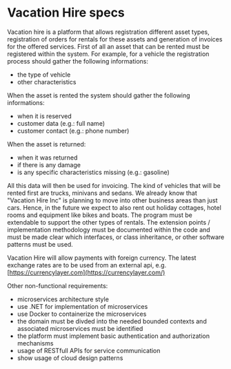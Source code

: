 # Vacation Hire specs
Vacation hire is a platform that allows registration different asset types, registration of orders for rentals for these assets and generation of invoices for the offered services.
First of all an asset that can be rented must be registered within the system.
For example, for a vehicle the registration process should gather the following informations:
- the type of vehicle
- other characteristics

When the asset is rented the system should gather the following informations:
- when it is reserved
- customer data (e.g.: full name)
- customer contact (e.g.: phone number)

When the asset is returned:
- when it was returned
- if there is any damage
- is any specific characteristics missing (e.g.: gasoline)

All this data will then be used for invoicing.
The kind of vehicles that will be rented first are trucks, minivans and sedans. We already know that "Vacation Hire Inc" is planning to move into other business areas than just cars. 
Hence, in the future we expect to also rent out holiday cottages, hotel rooms and equipment like bikes and boats.
The program must be extendable to support the other types of rentals. The extension points / implementation methodology must be documented within the code and must be made clear which interfaces, or class inheritance, or other software patterns must be used.

Vacation Hire will allow payments with foreign currency. The latest exchange rates are to be used from an external api, e.g. [https://currencylayer.com](https://currencylayer.com/)

Other non-functional requirements:
- microservices architecture style
- use .NET for implementation of microservices
- use Docker to containerize the microservices
- the domain must be divded into the needed bounded contexts and associated microservices must be identified
- the platform must implement basic authentication and authorization mechanisms
- usage of RESTfull APIs for service communication
- show usage of cloud design patterns


